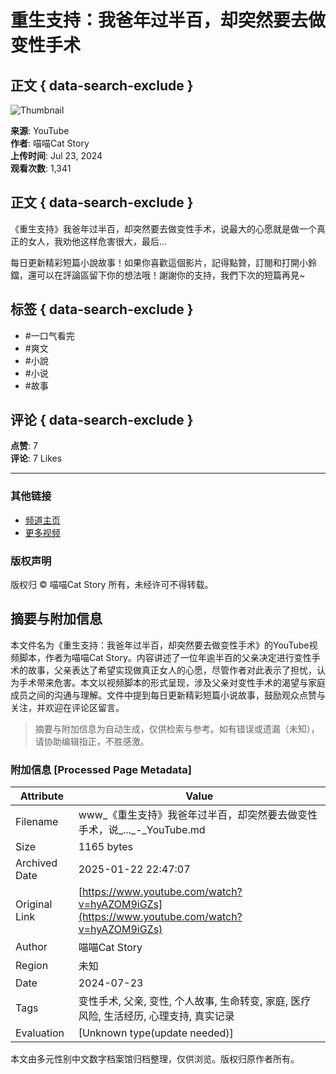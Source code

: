 # 重生支持：我爸年过半百，却突然要去做变性手术

## 正文 { data-search-exclude }


![Thumbnail](https://i.ytimg.com/vi/bJcm0lohPR0/hqdefault.jpg?sqp=-oaymwEmCKgBEF5IWvKriqkDGQgBFQAAiEIYAdgBAeIBCggYEAIYBjgBQAE=&rs=AOn4CLD3wDbKTkvdQOJoEjIst3O6GQn2oQ)

**来源**: YouTube  
**作者**: 喵喵Cat Story  
**上传时间**: Jul 23, 2024  
**观看次数**: 1,341  

## 正文 { data-search-exclude }

《重生支持》我爸年过半百，却突然要去做变性手术，说最大的心愿就是做一个真正的女人，我劝他这样危害很大，最后…

每日更新精彩短篇小說故事！如果你喜歡這個影片，記得點贊，訂閱和打開小鈴鐺，還可以在評論區留下你的想法哦！謝謝你的支持，我們下次的短篇再見~

## 标签 { data-search-exclude }
- #一口气看完
- #爽文
- #小說
- #小说
- #故事

## 评论 { data-search-exclude }
**点赞**: 7  
**评论**: 7 Likes

---

### 其他链接
- [频道主页](https://www.youtube.com/@MrCat_Story)  
- [更多视频](https://www.youtube.com/channel/UCdvLacmH1z1j8D_SHpsbCsA/videos) 

### 版权声明
版权归 © 喵喵Cat Story 所有，未经许可不得转载。
<!-- tcd_original_link https://www.youtube.com/watch?v=hyAZOM9iGZs -->


## 摘要与附加信息

<!-- tcd_abstract -->
本文件名为《重生支持：我爸年过半百，却突然要去做变性手术》的YouTube视频脚本，作者为喵喵Cat Story。内容讲述了一位年逾半百的父亲决定进行变性手术的故事，父亲表达了希望实现做真正女人的心愿，尽管作者对此表示了担忧，认为手术带来危害。本文以视频脚本的形式呈现，涉及父亲对变性手术的渴望与家庭成员之间的沟通与理解。文件中提到每日更新精彩短篇小说故事，鼓励观众点赞与关注，并欢迎在评论区留言。
<!-- tcd_abstract_end -->

> 摘要与附加信息为自动生成，仅供检索与参考。如有错误或遗漏（未知），请协助编辑指正，不胜感激。

### 附加信息 [Processed Page Metadata]

| Attribute       | Value                                  |
|-----------------|----------------------------------------|
| Filename        | www_《重生支持》我爸年过半百，却突然要去做变性手术，说_..._-_YouTube.md                             |
| Size            | 1165 bytes                           |
| Archived Date   | 2025-01-22 22:47:07                             |
| Original Link   | [https://www.youtube.com/watch?v=hyAZOM9iGZs](https://www.youtube.com/watch?v=hyAZOM9iGZs)                       |
| Author          | 喵喵Cat Story                               |
| Region          | 未知                               |
| Date            | 2024-07-23                                 |
| Tags            | 变性手术, 父亲, 变性, 个人故事, 生命转变, 家庭, 医疗风险, 生活经历, 心理支持, 真实记录                                 |
| Evaluation            | [Unknown type(update needed)]                                 |
<!-- tcd_table_end -->

本文由多元性别中文数字档案馆归档整理，仅供浏览。版权归原作者所有。
